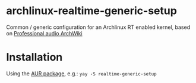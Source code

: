 # archlinux-realtime-generic-setup

Common / generic configuration for an Archlinux RT enabled kernel,
based on [Professional audio ArchWiki]

# Installation

Using the [AUR package], e.g.: `yay -S realtime-generic-setup`

[Professional audio ArchWiki]: https://wiki.archlinux.org/index.php/Professional_audio#System_configuration
[AUR package]: https://aur.archlinux.org/packages/realtime-generic-setup
